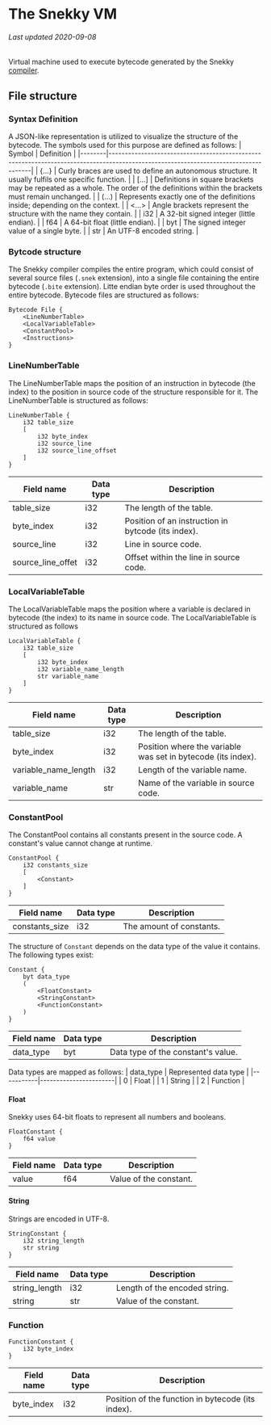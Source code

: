 # The Snekky VM
###### Last updated 2020-09-08
Virtual machine used to execute bytecode generated by the Snekky [compiler](https://github.com/snekkylang/snekky/blob/master/src/compiler/Compiler.hx).

## File structure
### Syntax Definition
A JSON-like representation is utilized to visualize the structure of the bytecode. The symbols used for this purpose are defined as follows:
| Symbol | Definition                                                                                                                         |
|--------|------------------------------------------------------------------------------------------------------------------------------------|
| {...}  | Curly braces are used to define an autonomous structure. It usually fulfils one specific function.                                 |
| [...]  | Definitions in square brackets may be repeated as a whole. The order of the definitions within the brackets must remain unchanged. |
| (...)  | Represents exactly one of the definitions inside; depending on the context.                                                        |
| <...>  | Angle brackets represent the structure with the name they contain.                                                                 |
| i32    | A 32-bit signed integer (little endian).                                                                                           |
| f64    | A 64-bit float (little endian).                                                                                                    |
| byt    | The signed integer value of a single byte.                                                                                         |
| str    | An UTF-8 encoded string.                                                                                                           |

### Bytcode structure
The Snekky compiler compiles the entire program, which could consist of several source files (`.snek` extension), into a single file containing the entire bytecode (`.bite` extension). Litte endian byte order is used throughout the entire bytecode. Bytecode files are structured as follows:
```
Bytecode File {
    <LineNumberTable>
    <LocalVariableTable>
    <ConstantPool>
    <Instructions>
}
```

### LineNumberTable
The LineNumberTable maps the position of an instruction in bytecode (the index) to the position in source code of the structure responsible for it. The LineNumberTable is structured as follows:
```
LineNumberTable {
    i32 table_size
    [
        i32 byte_index
        i32 source_line
        i32 source_line_offset 
    ]
}
```
| Field name        | Data type | Description                                         |
|-------------------|-----------|-----------------------------------------------------|
| table_size        | i32       | The length of the table.                            |
| byte_index        | i32       | Position of an instruction in bytcode (its index).  |
| source_line       | i32       | Line in source code.                                |
| source_line_offet | i32       | Offset within the line in source code.              |

### LocalVariableTable
The LocalVariableTable maps the position where a variable is declared in bytecode (the index) to its name in source code. The LocalVariableTable is structured as follows
```
LocalVariableTable {
    i32 table_size
    [
        i32 byte_index
        i32 variable_name_length
        str variable_name
    ]
}
```
| Field name           | Data type | Description                                                  |
|----------------------|-----------|--------------------------------------------------------------|
| table_size           | i32       | The length of the table.                                     |
| byte_index           | i32       | Position where the variable was set in bytecode (its index). |
| variable_name_length | i32       | Length of the variable name.                                 |
| variable_name        | str       | Name of the variable in source code.                         |

### ConstantPool
The ConstantPool contains all constants present in the source code. A constant's value cannot change at runtime.
```
ConstantPool {
    i32 constants_size
    [
        <Constant>
    ]
}
```
| Field name     | Data type | Description              |
|----------------|-----------|--------------------------|
| constants_size | i32       | The amount of constants. |

The structure of `Constant` depends on the data type of the value it contains. The following types exist:
```
Constant {
    byt data_type
    (
        <FloatConstant>
        <StringConstant>
        <FunctionConstant>
    )
}
```
| Field name | Data type | Description                        |
|------------|-----------|------------------------------------|
| data_type  | byt       | Data type of the constant's value. |

Data types are mapped as follows:
| data_type | Represented data type |
|-----------|-----------------------|
| 0         | Float                 |
| 1         | String                |
| 2         | Function              |

#### Float
Snekky uses 64-bit floats to represent all numbers and booleans.
```
FloatConstant {
    f64 value
}
```
| Field name | Data type | Description            |
|------------|-----------|------------------------|
| value      | f64       | Value of the constant. |


#### String
Strings are encoded in UTF-8.
```
StringConstant {
    i32 string_length
    str string
}
```
| Field name    | Data type | Description                   |
|---------------|-----------|-------------------------------|
| string_length | i32       | Length of the encoded string. |
| string        | str       | Value of the constant.        |

### Function
```
FunctionConstant {
    i32 byte_index
}
```
| Field name | Data type | Description                                       |
|------------|-----------|---------------------------------------------------|
| byte_index | i32       | Position of the function in bytecode (its index). |